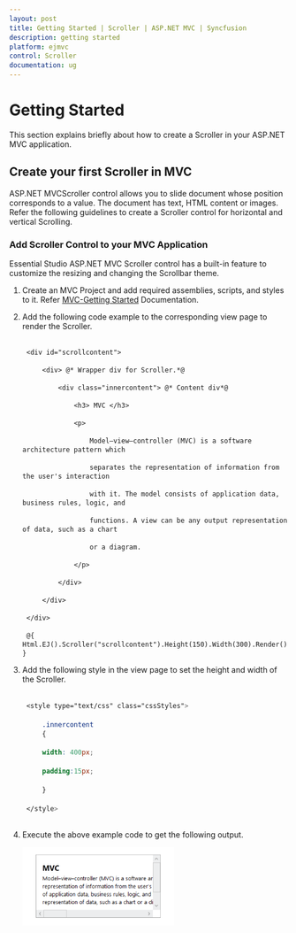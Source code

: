 ```yaml
---
layout: post
title: Getting Started | Scroller | ASP.NET MVC | Syncfusion
description: getting started
platform: ejmvc
control: Scroller
documentation: ug
---
```


# Getting Started

This section explains briefly about how to create a Scroller in your ASP.NET MVC application.

## Create your first Scroller in MVC

ASP.NET MVCScroller control allows you to slide document whose position corresponds to a value. The document has text, HTML content or images. Refer the following guidelines to create a Scroller control for horizontal and vertical Scrolling.

### Add Scroller Control to your MVC Application

Essential Studio ASP.NET MVC Scroller control has a built-in feature to customize the resizing and changing the Scrollbar theme.

1. Create an MVC Project and add required assemblies, scripts, and styles to it. Refer [MVC-Getting Started](https://help.syncfusion.com/aspnetmvc/getting-started) Documentation.
2. Add the following code example to the corresponding view page to render the Scroller. 

   ~~~ cshtml

	<div id="scrollcontent">

		<div> @* Wrapper div for Scroller.*@

			<div class="innercontent"> @* Content div*@

				<h3> MVC </h3>

				<p>

					Model–view–controller (MVC) is a software architecture pattern which   

					separates the representation of information from the user's interaction 

					with it. The model consists of application data, business rules, logic, and 

					functions. A view can be any output representation of data, such as a chart 

					or a diagram. 

				</p>

			</div>

		</div>

	</div>  

	@{ Html.EJ().Scroller("scrollcontent").Height(150).Width(300).Render(); }

   ~~~
   
   
3. Add the following style in the view page to set the height and width of the Scroller.

   ~~~ css

	<style type="text/css" class="cssStyles">

		.innercontent
		{

		width: 400px;

		padding:15px;

		}

	</style>
		
   ~~~
   

4. Execute the above example code to get the following output. 

	![](Getting-Started_images/Getting-Started_img1.png)